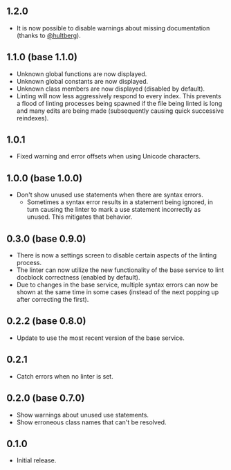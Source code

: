 ## 1.2.0
* It is now possible to disable warnings about missing documentation (thanks to [@hultberg](https://github.com/hultberg)).

## 1.1.0 (base 1.1.0)
* Unknown global functions are now displayed.
* Unknown global constants are now displayed.
* Unknown class members are now displayed (disabled by default).
* Linting will now less aggressively respond to every index. This prevents a flood of linting processes being spawned if the file being linted is long and many edits are being made (subsequently causing quick successive reindexes).

## 1.0.1
* Fixed warning and error offsets when using Unicode characters.

## 1.0.0 (base 1.0.0)
* Don't show unused use statements when there are syntax errors.
  * Sometimes a syntax error results in a statement being ignored, in turn causing the linter to mark a use statement incorrectly as unused. This mitigates that behavior.

## 0.3.0 (base 0.9.0)
* There is now a settings screen to disable certain aspects of the linting process.
* The linter can now utilize the new functionality of the base service to lint docblock correctness (enabled by default).
* Due to changes in the base service, multiple syntax errors can now be shown at the same time in some cases (instead of the next popping up after correcting the first).

## 0.2.2 (base 0.8.0)
* Update to use the most recent version of the base service.

## 0.2.1
* Catch errors when no linter is set.

## 0.2.0 (base 0.7.0)
* Show warnings about unused use statements.
* Show erroneous class names that can't be resolved.

## 0.1.0
* Initial release.
